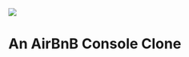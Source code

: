 <img src ="https://holbertonintranet.s3.amazonaws.com/uploads/medias/2018/6/65f4a1dd9c51265f49d0.png?X-Amz-Algorithm=AWS4-HMAC-SHA256&X-Amz-Credential=AKIAJIMMWEC6CH2PXSCQ%2F20181113%2Fus-east-1%2Fs3%2Faws4_request&X-Amz-Date=20181113T182406Z&X-Amz-Expires=86400&X-Amz-SignedHeaders=host&X-Amz-Signature=784797a895c4f17a6e8fcfa2d9b41f0f9aac30c46faea57e6c118cc724f4bb9d">

# An AirBnB Console Clone
